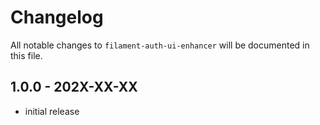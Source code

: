 # Changelog

All notable changes to `filament-auth-ui-enhancer` will be documented in this file.

## 1.0.0 - 202X-XX-XX

- initial release
